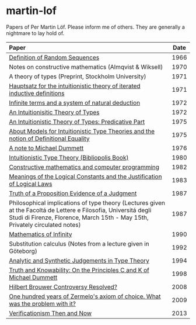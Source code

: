 martin-lof
==========

Papers of Per Martin Löf. Please inform me of others. They are generally a nightmare to lay hold of.

| Paper | Date |
|:------|:----:|
|[Definition of Random Sequences](pdfs/Definition-of-Random-Sequences-1966.pdf?raw=true)| 1966 |
|Notes on constructive mathematics (Almqvist & Wiksell)| 1970 |
|A theory of types (Preprint, Stockholm University)| 1971 |
|[Hauptsatz for the intuitionistic theory of iterated inductive definitions](Hauptsatz-for-the-intuitionistic-theory-of-iterated-inductive-definitions-1971.pdf)| 1971 |
|[Infinite terms and a system of natural deduction](pdfs/Infinite-terms-and-a-system-of-natural-deduction-1972.pdf?raw=true)| 1972 |
|[An Intuitionisitic Theory of Types](pdfs/An-Intuitionisitic-Theory-of-Types-1972.pdf?raw=true)| 1972 |
|[An Intuitionistic Theory of Types: Predicative Part](pdfs/An-Intuitionisitic-Theory-of-Types-Predicative-Part-1975.pdf?raw=true)| 1975 |
|[About Models for Intuitionistic Type Theories and the notion of Definitional Equality](pdfs/About-Models-for-Intuitionistic-Type-Theories-and-the-notion-of-Definitional-Equality-1975.pdf?raw=true)| 1975 |
|[A note to Michael Dummett](pdfs/Note-to-Michael-Dummett-1976.pdf?raw=true)| 1976 |
|[Intuitionistic Type Theory (Bibliopolis Book)](pdfs/Bibliopolis-Book-1980.pdf?raw=true)| 1980 |
|[Constructive mathematics and computer programming](pdfs/Constructive-mathematics-and-computer-programming-1982.pdf?raw=true)| 1982 |
|[Meanings of the Logical Constants and the Justification of Logical Laws](pdfs/Meanings-of-the-Logical-Constants-1983.pdf?raw=true)| 1983 |
|[Truth of a Proposition Evidence of a Judgment](pdfs/Truth-of-a-Proposition-Evidence-of-a-Judgment-1987.pdf?raw=true)| 1987 |
|Philosophical implications of type theory (Lectures given at the Facoltá de Lettere e Filosofia, Universitá degli Studi di Firenze, Florence, March 15th - May 15th, Privately circulated notes)| 1987 |
|[Mathematics of Infinity](pdfs/Mathematics-of-Infinity.pdf?raw=true)| 1990 |
|Substitution calculus (Notes from a lecture given in Göteborg)| 1992 |
|[Analytic and Synthetic Judgements in Type Theory](pdfs/Martin-Lof-Analytic-and-Synthetic-Judgements-in-Type-Theory.pdf?raw=true)| 1994 |
|[Truth and Knowability: On the Principles C and K of Michael Dummett](pdfs/Truth-and-Knowability-On-the-Principles-C-and-K-of-Michael-Dummett-1998.pdf?raw=true)| 1998 |
|[Hilbert Brouwer Controversy Resolved?](pdfs/Hilbert-Brouwer-Controversy-Resolved-2008.pdf?raw=true)| 2008 |
|[One hundred years of Zermelo's axiom of choice. What was the problem with it?](pdfs/One-hundred-years-of-Zermelo-s-axiom-of-choice-what-was-the-problem-with-it-2009.pdf?raw=true)| 2009 |
|[Verificationism Then and Now](pdfs/Martin-Lof-Verificationism-Then-and-Now-2013.pdf?raw=true)| 2013 |
